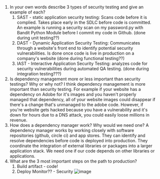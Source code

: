 1. In your own words describe 3 types of security testing and give an example of each?
	1. SAST - static application security testing: Scans code before it is complied. Takes place early in the SDLC before code is committed. An example is running a security scan on my password.py with Bandit Python Module before I commit my code in Github. (done during unit testing??)
	2. DAST - Dynamic Application Security Testing: Communicates through a website's front end to identify potential security vulnerabilities. Is done once code is live in production on a company's website (done during functional testing??)
	3. IAST - Interactive Application Security Testing: analyzes code for security vulnerabilities during automated QA testing. (done during integration testing???)
2. Is dependency management more or less important than security testings? Why or why not?
	I think dependency management is more important than security testing. For example if your website has a dependency on Adobe for it's images and you haven't properly managed that dependency, all of your website images could disappear if there's a change that's unmanaged to the adobe code. However, if you're website gets hacked because you have a vulnerability and it's down for hours due to a DNS attack, you could easily loose millions in revenue.
3. How does a dependency manager work? Why would we need one?
	A dependency manager works by working closely with software repositories (github, circle ci) and app stores. They can identify and resolve dependencies before code is deployed into production. They coordinate the integration of external libraries or packages into a larger application stack.
	We need one if our code depends on other libraries or applications. 
4. What are the 3 most important steps on the path to production?
	1. Build artifact - code!
	2. Deploy
Monitor?? - Security ![image](https://user-images.githubusercontent.com/80227752/113218658-e6f6c080-924d-11eb-8aa9-1f760610f6cc.png)
